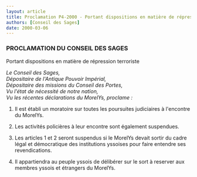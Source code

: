```yaml
---
layout: article
title: Proclamation P4-2000 - Portant dispositions en matière de répression terroriste
authors: [Conseil des Sages]
date: 2000-03-06
---
```


### PROCLAMATION DU CONSEIL DES SAGES

Portant dispositions en matière de répression terroriste

_Le Conseil des Sages,_  
_Dépositaire de l'Antique Pouvoir Impérial,_  
_Dépositaire des missions du Conseil des Portes,_  
_Vu l'état de nécessité de notre nation,_  
_Vu les récentes déclarations du MorelYs, proclame :_  


1. Il est établi un moratoire sur toutes les poursuites judiciaires à l'encontre du MorelYs.
2. Les activités policières à leur encontre sont également suspendues.

3. Les articles 1 et 2 seront suspendus si le MorelYs devait sortir du cadre légal et démocratique des institutions yssoises pour faire entendre ses revendications.

4. Il appartiendra au peuple yssois de délibérer sur le sort à reserver aux membres yssois et étrangers du MorelYs.